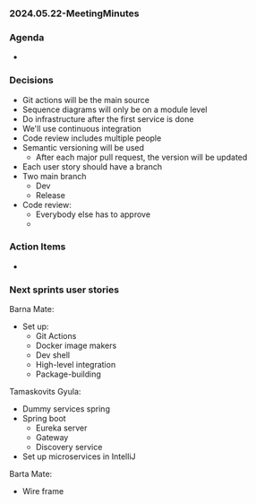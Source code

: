 ### 2024.05.22-MeetingMinutes

### Agenda

- 

### Decisions

- Git actions will be the main source
- Sequence diagrams will only be on a module level
- Do infrastructure after the first service is done
- We'll use continuous integration
- Code review includes multiple people
- Semantic versioning will be used
  - After each major pull request, the version will be updated
- Each user story should have a branch
- Two main branch
  - Dev
  - Release
- Code review:
  - Everybody else has to approve
  - 

### Action Items

- 

### Next sprints user stories

Barna Mate:
- Set up:
  - Git Actions
  - Docker image makers
  - Dev shell
  - High-level integration
  - Package-building

Tamaskovits Gyula:
- Dummy services spring
- Spring boot
  - Eureka server
  - Gateway
  - Discovery service
- Set up microservices in IntelliJ

Barta Mate:
- Wire frame
